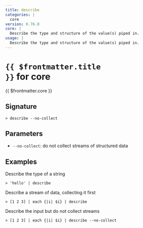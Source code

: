 ```yaml
---
title: describe
categories: |
  core
version: 0.76.0
core: |
  Describe the type and structure of the value(s) piped in.
usage: |
  Describe the type and structure of the value(s) piped in.
---
```


# <code>{{ $frontmatter.title }}</code> for core

<div class='command-title'>{{ $frontmatter.core }}</div>

## Signature

```> describe --no-collect```

## Parameters

 -  `--no-collect`: do not collect streams of structured data

## Examples

Describe the type of a string
```shell
> 'hello' | describe
```

Describe a stream of data, collecting it first
```shell
> [1 2 3] | each {|i| $i} | describe
```

Describe the input but do not collect streams
```shell
> [1 2 3] | each {|i| $i} | describe --no-collect
```
